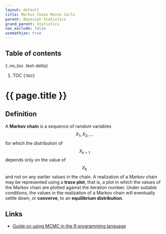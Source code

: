 ```yaml
---
layout: default
title: Markov Chain Monte Carlo
parent: Bayesian Statistics
grand_parent: Statistics
nav_exclude: false
usemathjax: true
---
```


## Table of contents
{:.no_toc .text-delta}

1. TOC
{:toc}

# {{ page.title }}

## Definition

A **Markov chain** is a sequence of random variables $$X_1, X_2, \ldots$$ for which the distribution of $$X_{k + 1}$$ depends only on the value of $$X_k$$ and not on any earlier values in the chain. A realization of a Markov chain may be represented using a **trace plot**, that is, a plot in which the values of the Markov chain are plotted against the iteration number. Under suitable conditions, the values in the realization of a Markov chain will eventually settle down, or **converve**, to an **equilibrium distribution**.

## Links

- [Guide on using MCMC in the R programming language](https://nicercode.github.io/guides/mcmc/)
